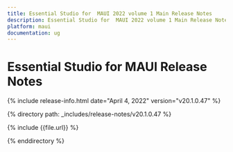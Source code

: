 ```yaml
---
title: Essential Studio for  MAUI 2022 volume 1 Main Release Notes  
description: Essential Studio for  MAUI 2022 volume 1 Main Release Notes 
platform: maui
documentation: ug
---
```


# Essential Studio for  MAUI Release Notes  

{% include release-info.html date="April 4, 2022"  version="v20.1.0.47" %} 

{% directory path: _includes/release-notes/v20.1.0.47 %}

{% include {{file.url}} %}

{% enddirectory %}